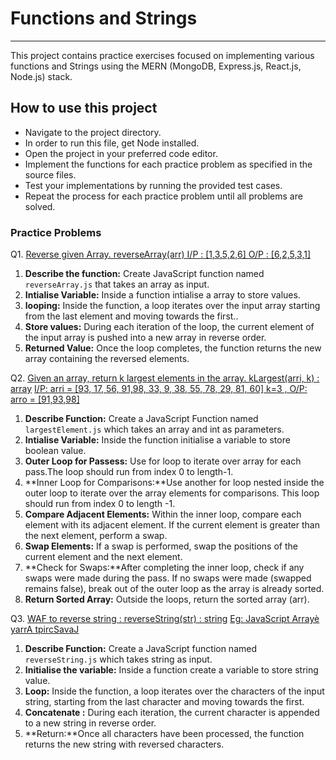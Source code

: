 # Functions and Strings

---

This project contains practice exercises focused on implementing various functions and Strings using the MERN (MongoDB, Express.js, React.js, Node.js) stack.

## How to use this project

- Navigate to the project directory.
- In order to run this file, get Node installed.
- Open the project in your preferred code editor.
- Implement the functions for each practice problem as specified in the source files.
- Test your implementations by running the provided test cases.
- Repeat the process for each practice problem until all problems are solved.

### Practice Problems

Q1. [Reverse given Array. reverseArray(arr)
I/P : [1,3,5,2,6] O/P : [6,2,5,3,1]](#)

1. **Describe the function:** Create JavaScript function named `reverseArray.js` that takes an array as input.
2. **Intialise Variable:** Inside a function intialise a array to store values.
3. **looping:** Inside the function, a loop iterates over the input array starting from the last element and moving towards the first..
4. **Store values:** During each iteration of the loop, the current element of the input array is pushed into a new array in reverse order.
5. **Returned Value:** Once the loop completes, the function returns the new array containing the reversed elements.

Q2. [Given an array, return k largest elements in the array. kLargest(arri, k) : array](#)
[I/P: arri = [93, 17, 56, 91,98, 33, 9, 38, 55, 78, 29, 81, 60] k=3 ,
O/P: arro = [91,93,98]](#)

1. **Describe Function:** Create a JavaScript Function named `largestElement.js` which takes an array and int as parameters.
2. **Intialise Variable:** Inside the function initialise a variable to store boolean value.
3. **Outer Loop for Passess:** Use for loop to iterate over array for each pass.The loop should run from index 0 to length-1.
4. **Inner Loop for Comparisons:**Use another for loop nested inside the outer loop to iterate over the array elements for comparisons. This loop should run from index 0 to length -1.
5. **Compare Adjacent Elements:** Within the inner loop, compare each element with its adjacent element. If the current element is greater than the next element, perform a swap.
6. **Swap Elements:** If a swap is performed, swap the positions of the current element and the next element.
7. **Check for Swaps:**After completing the inner loop, check if any swaps were made during the pass. If no swaps were made (swapped remains false), break out of the outer loop as the array is already sorted.
8. **Return Sorted Array:** Outside the loops, return the sorted array (arr).

Q3. [WAF to reverse string : reverseString(str) : string](#)
[Eg: JavaScript Arrayè yarrA tpircSavaJ ](#)

1. **Describe Function:** Create a JavaScript function named `reverseString.js` which takes string as input.
2. **Initialise the variable:** Inside a function create a variable to store string value.
3. **Loop:** Inside the function, a loop iterates over the characters of the input string, starting from the last character and moving towards the first.
4. **Concatenate :** During each iteration, the current character is appended to a new string in reverse order.
5. **Return:**Once all characters have been processed, the function returns the new string with reversed characters.
